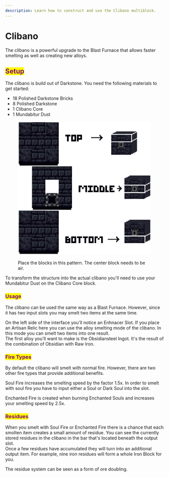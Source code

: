 ```yaml
---
description: Learn how to construct and use the Clibano multiblock.
---
```


# Clibano

The clibano is a powerful upgrade to the Blast Furnace that allows faster smelting as well as creating new alloys.&#x20;

## <mark style="color:purple;">Setup</mark>

The clibano is build out of Darkstone. You need the following materials to get started:

* 18 Polished Darkstone Bricks
* 8 Polished Darkstone
* 1 Clibano Core
* 1 Mundabitur Dust



<figure><img src="../../../../../.gitbook/assets/clibano_combustion.png" alt=""><figcaption><p>Place the blocks in this pattern. The center block needs to be air.</p></figcaption></figure>

To transform the structure into the actual clibano you'll need to use your Mundabitur Dust on the Clibano Core block.

### <mark style="color:purple;">Usage</mark>

The clibano can be used the same way as a Blast Furnace. However, since it has two input slots you may smelt two items at the same time.&#x20;

On the left side of the interface you'll notice an Enhnacer Slot. If you place an Artisan Relic here you can use the alloy smelting mode of the clibano. In this mode you can smelt two items into one result. \
The first alloy you'll want to make is the Obsidiansteel Ingot. It's the result of the combination of Obsidian with Raw Iron.

### <mark style="color:purple;">Fire Types</mark>

By default the clibano will smelt with normal fire. However, there are two other fire types that provide additional benefits.

Soul Fire increases the smelting speed by the factor 1.5x. In order to smelt with soul fire you have to input either a Soul or Dark Soul into the slot.

Enchanted Fire is created when burning Enchanted Souls and increases your smelting speed by 2.5x.&#x20;

### <mark style="color:purple;">Residues</mark>

When you smelt with Soul Fire or Enchanted Fire there is a chance that each smolten item creates a small amount of residue. You can see the currently stored residues in the clibano in the bar that's located beneath the output slot.\
Once a few residues have accumulated they will turn into an additional output item. For example, nine iron residues will form a whole Iron Block for you.

The residue system can be seen as a form of ore doubling.
